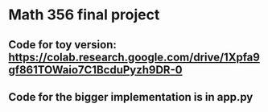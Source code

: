 # Math 356 final project
## Code for toy version: https://colab.research.google.com/drive/1Xpfa9gf861TOWaio7C1BcduPyzh9DR-0
## Code for the bigger implementation is in app.py
